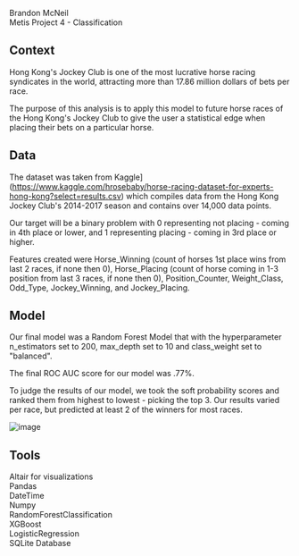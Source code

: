 Brandon McNeil   
Metis Project 4 - Classification

## Context
Hong Kong's Jockey Club is one of the most lucrative horse racing syndicates in the world, attracting more than 17.86 million dollars of bets per race. 

The purpose of this analysis is to apply this model to future horse races of the Hong Kong's Jockey Club to give the user a statistical edge when placing their bets on a particular horse.
 
## Data
The dataset was taken from Kaggle](https://www.kaggle.com/hrosebaby/horse-racing-dataset-for-experts-hong-kong?select=results.csv)  which compiles data from the Hong Kong Jockey Club's 2014-2017 season and contains over 14,000 data points.   

Our target will be a binary problem with 0 representing not placing - coming in 4th place or lower, and 1 representing placing - coming in 3rd place or higher.  

Features created were Horse_Winning (count of horses 1st place wins from last 2 races, if none then 0), Horse_Placing (count of horse coming in 1-3 position from last 3 races, if none then 0), Position_Counter, Weight_Class, Odd_Type, Jockey_Winning, and Jockey_Placing.
 
## Model 

Our final model was a Random Forest Model that with the hyperparameter n_estimators set to 200, max_depth set to 10 and class_weight set to "balanced".

The final ROC AUC score for our model was .77%.

To judge the results of our model, we took the soft probability scores and ranked them from highest to lowest - picking the top 3. Our results varied per race, but predicted at least 2 of the winners for most races.


![image](https://user-images.githubusercontent.com/43186680/118285897-ec2b6a00-b49f-11eb-80aa-967d510fd0df.png)


 
## Tools
Altair for visualizations   
Pandas  
DateTime  
Numpy  
RandomForestClassification  
XGBoost  
LogisticRegression  
SQLite Database  

